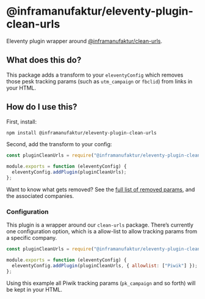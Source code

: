 # @inframanufaktur/eleventy-plugin-clean-urls

Eleventy plugin wrapper around [@inframanufaktur/clean-urls](https://github.com/inframanufaktur/clean-urls).

## What does this do?

This package adds a transform to your `eleventyConfig` which removes those pesk tracking params (such as `utm_campaign` or `fbclid`) from links in your HTML.

## How do I use this?

First, install:

```bash
npm install @inframanufaktur/eleventy-plugin-clean-urls
```

Second, add the transform to your config:

```js
const pluginCleanUrls = require("@inframanufaktur/eleventy-plugin-clean-urls");

module.exports = function (eleventyConfig) {
  eleventyConfig.addPlugin(pluginCleanUrls);
};
```

Want to know what gets removed? See the [full list of removed params](https://github.com/inframanufaktur/clean-urls/blob/main/data/params.js), and the associated companies.

### Configuration

This plugin is a wrapper around our `clean-urls` package. There’s currently one configuration option, which is a allow-list to allow tracking params from a specific company.

```js
const pluginCleanUrls = require("@inframanufaktur/eleventy-plugin-clean-urls");

module.exports = function (eleventyConfig) {
  eleventyConfig.addPlugin(pluginCleanUrls, { allowlist: ["Piwik"] });
};
```

Using this example all Piwik tracking params (`pk_campaign` and so forth) will be kept in your HTML.
